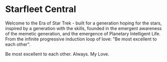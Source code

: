 # Starfleet Central

Welcome to the Era of Star Trek - built for a generation hoping for the stars, inspired by a generation with the skills, founded in the emergent awareness of the memetic generation, and the emergence of Planetary Intelligent Life. From the infinite progressive induction loop of love: "Be most excellent to each other".

Be most excellent to each other. Always. My Love.
